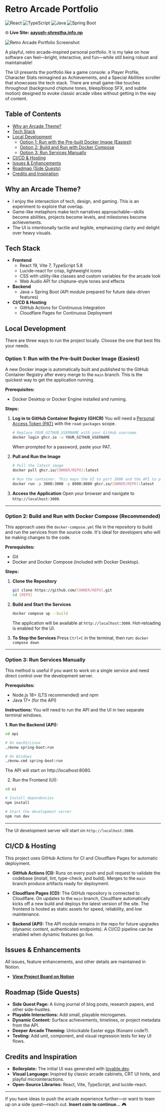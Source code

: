 # Retro Arcade Portfolio

![React](https://img.shields.io/badge/React-19-blue?logo=react)
![TypeScript](https://img.shields.io/badge/TypeScript-5.8-blue?logo=typescript)
![Java](https://img.shields.io/badge/Java-17-orange?logo=openjdk)
![Spring Boot](https://img.shields.io/badge/Spring%20Boot-green?logo=spring)

🌐 **Live Site:** [**aayush-shrestha.info.np**](https://aayush-shrestha.info.np/)

<img alt="Retro Arcade Portfolio Screenshot" src="https://github.com/user-attachments/assets/ad17c27d-65f2-465b-9a6d-ba18feb6c1e6" />

A playful, retro arcade–inspired personal portfolio. It is my take on how software can feel—bright, interactive, and fun—while still being robust and maintainable!

The UI presents the portfolio like a game console: a Player Profile, Character Stats reimagined as Achievements, and a Special Abilities scroller that showcases the tech stack. There are small game-like touches throughout (background chiptune tones, bleep/bloop SFX, and subtle motion) designed to evoke classic arcade vibes without getting in the way of content.

## Table of Contents

- [Why an Arcade Theme?](#why-an-arcade-theme)
- [Tech Stack](#tech-stack)
- [Local Development](#local-development)
  - [Option 1: Run with the Pre-built Docker Image (Easiest)](#option-1-run-with-the-pre-built-docker-image-easiest)
  - [Option 2: Build and Run with Docker Compose](#option-2-build-and-run-with-docker-compose-recommended)
  - [Option 3: Run Services Manually](#option-3-run-services-manually)
- [CI/CD & Hosting](#cicd--hosting)
- [Issues & Enhancements](#issues--enhancements)
- [Roadmap (Side Quests)](#roadmap-side-quests)
- [Credits and Inspiration](#credits-and-inspiration)

## Why an Arcade Theme?

-   I enjoy the intersection of tech, design, and gaming. This is an experiment to explore that overlap.
-   Game-like metaphors make tech narratives approachable—skills become abilities, projects become levels, and milestones become achievements.
-   The UI is intentionally tactile and legible, emphasizing clarity and delight over heavy visuals.

## Tech Stack

-   **Frontend**
    -   React 19, Vite 7, TypeScript 5.8
    -   Lucide-react for crisp, lightweight icons
    -   CSS with utility-like classes and custom variables for the arcade look
    -   Web Audio API for chiptune-style tones and effects
-   **Backend**
    -   Java + Spring Boot (API module prepared for future data-driven features)
-   **CI/CD & Hosting**
    -   GitHub Actions for Continuous Integration
    -   Cloudflare Pages for Continuous Deployment

## Local Development

There are three ways to run the project locally. Choose the one that best fits your needs.

<!-- TODO: Replace [OWNER/REPO] and [YOUR_GITHUB_USERNAME] in the commands below. -->

### Option 1: Run with the Pre-built Docker Image (Easiest)

A new Docker image is automatically built and published to the GitHub Container Registry after every merge to the `main` branch. This is the quickest way to get the application running.

**Prerequisites:**
-   Docker Desktop or Docker Engine installed and running.

**Steps:**

1.  **Log in to GitHub Container Registry (GHCR)**
    You will need a [Personal Access Token (PAT)](https://github.com/settings/tokens) with the `read:packages` scope.

    ```sh
    # Replace YOUR_GITHUB_USERNAME with your GitHub username
    docker login ghcr.io -u YOUR_GITHUB_USERNAME
    ```
    When prompted for a password, paste your PAT.

2.  **Pull and Run the Image**
    ```sh
    # Pull the latest image
    docker pull ghcr.io/[OWNER/REPO]:latest

    # Run the container. This maps the UI to port 3000 and the API to port 8080.
    docker run -p 3000:3000 -p 8080:8080 ghcr.io/[OWNER/REPO]:latest
    ```

3.  **Access the Application**
    Open your browser and navigate to `http://localhost:3000`.

---

### Option 2: Build and Run with Docker Compose (Recommended)

This approach uses the `docker-compose.yml` file in the repository to build and run the services from the source code. It's ideal for developers who will be making changes to the code.

**Prerequisites:**
-   Git
-   Docker and Docker Compose (included with Docker Desktop).

**Steps:**

1.  **Clone the Repository**
    ```sh
    git clone https://github.com/[OWNER/REPO].git
    cd [REPO]
    ```

2.  **Build and Start the Services**
    ```sh
    docker compose up --build
    ```
    The application will be available at `http://localhost:3000`. Hot-reloading is enabled for the UI.

3.  **To Stop the Services**
    Press `Ctrl+C` in the terminal, then run: `docker compose down`

---

### Option 3: Run Services Manually

This method is useful if you want to work on a single service and need direct control over the development server.

**Prerequisites:**
-   Node.js 18+ (LTS recommended) and npm
-   Java 17+ (for the API)

**Instructions:**
You will need to run the API and the UI in two separate terminal windows.

**1. Run the Backend (API):**
```sh
cd api

# On macOS/Linux
./mvnw spring-boot:run

# On Windows
./mvnw.cmd spring-boot:run
```
The API will start on http://localhost:8080.

2. Run the Frontend (UI):
```sh
cd ui

# Install dependencies
npm install

# Start the development server
npm run dev
```
---
The UI development server will start on `http://localhost:3000`.

## CI/CD & Hosting

This project uses GitHub Actions for CI and Cloudflare Pages for automatic deployment.

-   **GitHub Actions (CI):** Runs on every push and pull request to validate the codebase (install, lint, type-check, and build). Merges to the `main` branch produce artifacts ready for deployment.

-   **Cloudflare Pages (CD):** The GitHub repository is connected to Cloudflare. On updates to the `main` branch, Cloudflare automatically kicks off a new build and deploys the latest version of the site. The frontend is hosted as static assets for speed, reliability, and low maintenance.

-   **Backend (API):** The API module remains in the repo for future upgrades (dynamic content, authenticated endpoints). A CI/CD pipeline can be enabled when dynamic features go live.

## Issues & Enhancements

All issues, feature enhancements, and other details are maintained in Notion.

-   **[View Project Board on Notion](https://blushing-crocodile-5b5.notion.site/24865be3d86080639944db6a9416f0c9?v=24865be3d86081b0a9dd000ce078d94a)**

## Roadmap (Side Quests)

-   **Side Quest Page:** A living journal of blog posts, research papers, and other side-hustles.
-   **Playable Interactions:** Add small, playable microgames.
-   **Dynamic Content:** Surface achievements, timelines, or project metadata from the API.
-   **Deeper Arcade Theming:** Unlockable Easter eggs (Konami code?).
-   **Testing:** Add unit, component, and visual regression tests for key UI flows.

## Credits and Inspiration

-   **Boilerplate:** The initial UI was generated with [lovable.dev](https://lovable.dev/).
-   **Visual Language:** Inspired by classic arcade cabinets, CRT UI hints, and playful microinteractions.
-   **Open-Source Libraries:** React, Vite, TypeScript, and lucide-react.

---

If you have ideas to push the arcade experience further—or want to team up on a side quest—reach out. **Insert coin to continue…** 🎮
